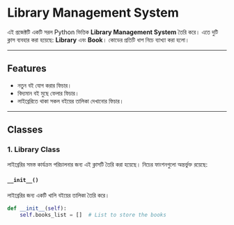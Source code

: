 # Library Management System

এই প্রজেক্টটি একটি সরল Python ভিত্তিক **Library Management System** তৈরি করে। এতে দুটি ক্লাস ব্যবহার করা হয়েছে: **Library** এবং **Book**। কোডের প্রতিটি ধাপ নিচে ব্যাখ্যা করা হলো।

---

## Features
- নতুন বই যোগ করার ফিচার।
- বিদ্যমান বই মুছে ফেলার ফিচার।
- লাইব্রেরিতে থাকা সকল বইয়ের তালিকা দেখানোর ফিচার।

---

## Classes

### 1. Library Class
লাইব্রেরির সমস্ত কার্যক্রম পরিচালনার জন্য এই ক্লাসটি তৈরি করা হয়েছে। নিচের ফাংশনগুলো অন্তর্ভুক্ত রয়েছে:

#### `__init__()`
লাইব্রেরির জন্য একটি খালি বইয়ের তালিকা তৈরি করে।
```python
def __init__(self):
    self.books_list = []  # List to store the books

